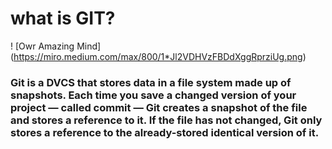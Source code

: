 # what is GIT?


! [Owr Amazing Mind] (https://miro.medium.com/max/800/1*Jl2VDHVzFBDdXggRprziUg.png)

### Git is a DVCS that stores data in a file system made up of snapshots. Each time you save a changed version of your project — called commit — Git creates a snapshot of the file and stores a reference to it. If the file has not changed, Git only stores a reference to the already-stored identical version of it.




